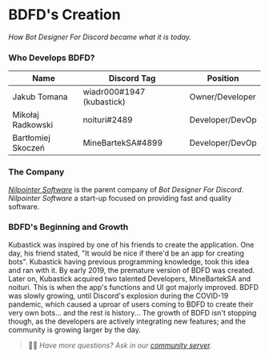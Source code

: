 # BDFD's Creation
*How Bot Designer For Discord became what it is today.*

### Who Develops BDFD?
| Name | Discord Tag | Position 
| ------------- | ------------- | -------------
Jakub Tomana | wiadr000#1947 (kubastick) | Owner/Developer
Mikołaj Radkowski  | noituri#2489 | Developer/DevOp
Bartłomiej Skoczeń | MineBartekSA#4899 | Developer/DevOp

### The Company
*[Nilpointer Software](https://nilpointer.software/)* is the parent company of *Bot Designer For Discord*. *Nilpointer Software* a start-up focused on providing fast and quality software.

### BDFD's Beginning and Growth
Kubastick was inspired by one of his friends to create the application. One day, his friend stated, "It would be nice if there'd be an app for creating bots". Kubastick having previous programming knowledge, took this idea and ran with it. By early 2019, the premature version of BDFD was created. Later on, Kubastick acquired two talented Developers, MineBartekSA and noituri. This is when the app's functions and UI got majorly improved. BDFD was slowly growing, until Discord's explosion during the COVID-19 pandemic, which caused a uproar of users coming to BDFD to create their very own bots... and the rest is history... The growth of BDFD isn't stopping though, as the developers are actively integrating new features; and the community is growing larger by the day.

> 🧙‍♂️ *Have more questions? Ask in our [community server](https://discord.gg/ujBmvKS).*

